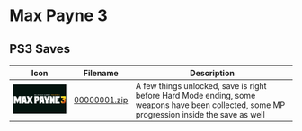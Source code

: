 # Max Payne 3

## PS3 Saves

| Icon | Filename | Description |
|------|----------|-------------|
| ![Max Payne 3](ICON0.PNG) | [00000001.zip](00000001.zip) | A few things unlocked, save is right before Hard Mode ending, some weapons have been collected, some MP progression inside the save as well |
